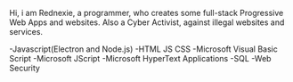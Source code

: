 Hi, i am Rednexie, a programmer, who creates some full-stack Progressive Web Apps and websites. Also a Cyber Activist, against illegal websites and services.

-Javascript(Electron and Node.js)
-HTML JS CSS
-Microsoft Visual Basic Script
-Microsoft JScript
-Microsoft HyperText Applications
-SQL
-Web Security

